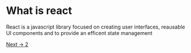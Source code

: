 # What is react

React is a javascript library focused on creating user interfaces, reausable UI components and to provide an efficent state management

[Next -> 2](2-Component-Based-Architecture.md)
                    